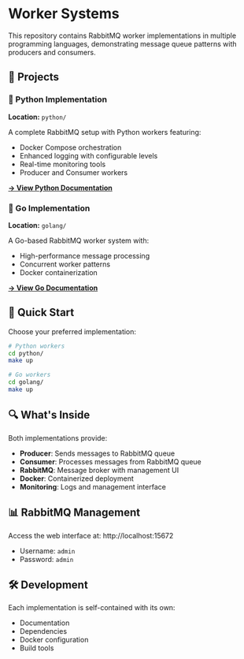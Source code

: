 # Worker Systems

This repository contains RabbitMQ worker implementations in multiple programming languages, demonstrating message queue patterns with producers and consumers.

## 📁 Projects

### 🐍 Python Implementation
**Location:** `python/`

A complete RabbitMQ setup with Python workers featuring:
- Docker Compose orchestration
- Enhanced logging with configurable levels
- Real-time monitoring tools
- Producer and Consumer workers

[**→ View Python Documentation**](python/README.md)

### 🐹 Go Implementation
**Location:** `golang/`

A Go-based RabbitMQ worker system with:
- High-performance message processing
- Concurrent worker patterns
- Docker containerization

[**→ View Go Documentation**](golang/README.md)

## 🚀 Quick Start

Choose your preferred implementation:

```bash
# Python workers
cd python/
make up

# Go workers  
cd golang/
make up
```

## 🔍 What's Inside

Both implementations provide:
- **Producer**: Sends messages to RabbitMQ queue
- **Consumer**: Processes messages from RabbitMQ queue  
- **RabbitMQ**: Message broker with management UI
- **Docker**: Containerized deployment
- **Monitoring**: Logs and management interface

## 📊 RabbitMQ Management

Access the web interface at: http://localhost:15672
- Username: `admin`
- Password: `admin`

## 🛠️ Development

Each implementation is self-contained with its own:
- Documentation
- Dependencies
- Docker configuration
- Build tools
